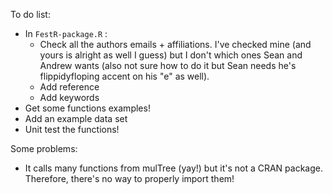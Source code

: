 To do list:
 * In `FestR-package.R` :
    * Check all the authors emails + affiliations. I've checked mine (and yours is alright as well I guess) but I don't which ones Sean and Andrew wants (also not sure how to do it but Sean needs he's flippidyfloping accent on his "e" as well).
    * Add reference
    * Add keywords
 * Get some functions examples!
 * Add an example data set
 * Unit test the functions!


Some problems:
 * It calls many functions from mulTree (yay!) but it's not a CRAN package. Therefore, there's no way to properly import them!
 